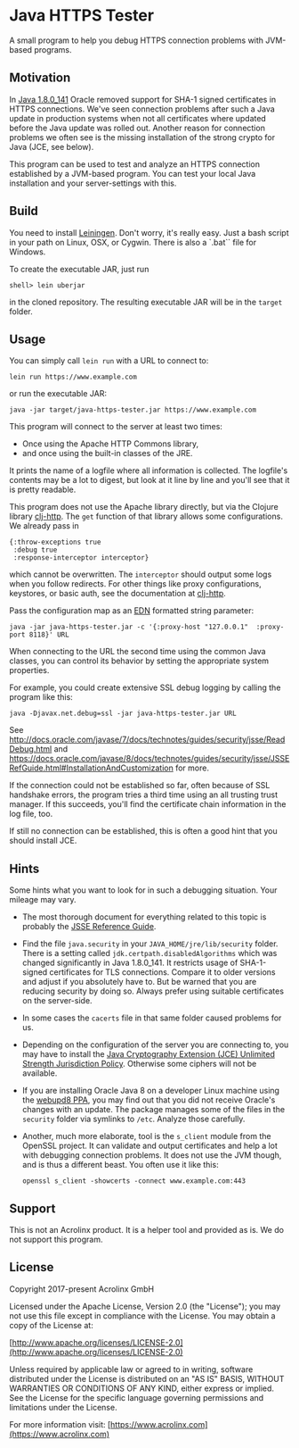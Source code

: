 # Java HTTPS Tester

A small program to help you debug HTTPS connection problems with
JVM-based programs. 

## Motivation

In
[Java 1.8.0_141](http://www.oracle.com/technetwork/java/javase/8u141-relnotes-3720385.html) Oracle
removed support for SHA-1 signed certificates in HTTPS
connections. We've seen connection problems after such a Java update
in production systems when not all certificates where updated before
the Java update was rolled out. Another reason for connection problems
we often see is the missing installation of the strong crypto for Java
(JCE, see below).

This program can be used to test and analyze an HTTPS connection
established by a JVM-based program. You can test your local Java
installation and your server-settings with this.

## Build

You need to install [Leiningen](https://leiningen.org/). Don't worry,
it's really easy. Just a bash script in your path on Linux, OSX, or
Cygwin. There is also a `.bat`` file for Windows.

To create the executable JAR, just run

    shell> lein uberjar

in the cloned repository. The resulting executable JAR will be in the
`target` folder.

## Usage

You can simply call `lein run` with a URL to connect to:

    lein run https://www.example.com

or run the executable JAR:

    java -jar target/java-https-tester.jar https://www.example.com

This program will connect to the server at least two times:

* Once using the Apache HTTP Commons library, 
* and once using the built-in classes of the JRE.

It prints the name of a logfile where all information is
collected. The logfile's contents may be a lot to digest, but look at
it line by line and you'll see that it is pretty readable.

This program does not use the Apache library directly, but via the
Clojure library [clj-http](https://github.com/dakrone/clj-http). The
`get` function of that library allows some configurations.  We already
pass in

    {:throw-exceptions true
     :debug true
     :response-interceptor interceptor}

which cannot be overwritten.  The `interceptor` should output some
logs when you follow redirects.  For other things like proxy
configurations, keystores, or basic auth, see the documentation
at [clj-http](https://github.com/dakrone/clj-http).

Pass the configuration map as
an [EDN](https://github.com/edn-format/edn) formatted string
parameter:

    java -jar java-https-tester.jar -c '{:proxy-host "127.0.0.1"  :proxy-port 8118}' URL

When connecting to the URL the second time using the common Java
classes, you can control its behavior by setting the appropriate
system properties.

For example, you could create extensive SSL debug logging by calling
the program like this:

    java -Djavax.net.debug=ssl -jar java-https-tester.jar URL

See
http://docs.oracle.com/javase/7/docs/technotes/guides/security/jsse/ReadDebug.html
and
https://docs.oracle.com/javase/8/docs/technotes/guides/security/jsse/JSSERefGuide.html#InstallationAndCustomization
for more.

If the connection could not be established so far, often because of
SSL handshake errors, the program tries a third time using an all
trusting trust manager.  If this succeeds, you'll find the certificate
chain information in the log file, too.

If still no connection can be established, this is often a good hint
that you should install JCE.

## Hints

Some hints what you want to look for in such a debugging situation.
Your mileage may vary.

* The most thorough document for everything related to this topic is
  probably the
  [JSSE Reference Guide](http://docs.oracle.com/javase/8/docs/technotes/guides/security/jsse/JSSERefGuide.html).
* Find the file `java.security` in your `JAVA_HOME/jre/lib/security`
  folder. There is a setting called `jdk.certpath.disabledAlgorithms`
  which was changed significantly in Java 1.8.0_141. It restricts
  usage of SHA-1-signed certificates for TLS connections. Compare it
  to older versions and adjust if you absolutely have to. But be
  warned that you are reducing security by doing so. Always prefer
  using suitable certificates on the server-side.
* In some cases the `cacerts` file in that same folder caused problems
  for us.
* Depending on the configuration of the server you are connecting to,
  you may have to install
  the
  [Java Cryptography Extension (JCE) Unlimited Strength Jurisdiction Policy](http://www.oracle.com/technetwork/java/javase/downloads/jce8-download-2133166.html). Otherwise
  some ciphers will not be available.
* If you are installing Oracle Java 8 on a developer Linux machine
  using the [webupd8 PPA](https://launchpad.net/~webupd8team), you may
  find out that you did not receive Oracle's changes with an
  update. The package manages some of the files in the `security`
  folder via symlinks to `/etc`.  Analyze those carefully.
* Another, much more elaborate, tool is the `s_client` module from the
  OpenSSL project. It can validate and output certificates and help a
  lot with debugging connection problems. It does not use the JVM
  though, and is thus a different beast. You often use it like this:
  
      openssl s_client -showcerts -connect www.example.com:443

## Support

This is not an Acrolinx product. It is a helper tool and provided as
is. We do not support this program.

## License

Copyright 2017-present Acrolinx GmbH

Licensed under the Apache License, Version 2.0 (the "License");
you may not use this file except in compliance with the License.
You may obtain a copy of the License at:

[http://www.apache.org/licenses/LICENSE-2.0](http://www.apache.org/licenses/LICENSE-2.0)

Unless required by applicable law or agreed to in writing, software
distributed under the License is distributed on an "AS IS" BASIS,
WITHOUT WARRANTIES OR CONDITIONS OF ANY KIND, either express or implied.
See the License for the specific language governing permissions and
limitations under the License.

For more information visit: [https://www.acrolinx.com](https://www.acrolinx.com)
